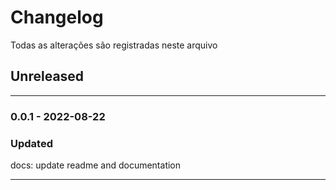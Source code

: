 # Changelog

Todas as alterações são registradas neste arquivo

## Unreleased

---
### 0.0.1 - 2022-08-22

### Updated

docs: update readme and documentation 

---
